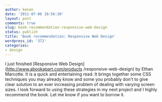 ```yaml
---
author: kenan
date: '2011-07-06 10:56:30'
layout: post
comments: true
slug: book-recommendation-responsive-web-design
status: publish
title: 'Book recommendation: Responsive Web Design'
wordpress_id: '372'
categories:
- design
---
```


I just finished [Responsive Web Design](http://www.abookapart.com/products
/responsive-web-design) by Ethan Marcotte. It is a quick and entertaining
read. It brings together some CSS techniques you may already know and some you
probably don't to give clear solution to an ever increasing problem of dealing
with varying screen sizes. I look forward to using these strategies in my next
project and I highly recommend the book. Let me know if you want to borrow it.

